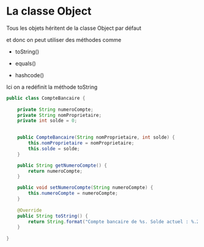 # La classe Object

Tous les objets héritent de la classe Object par défaut

et donc on peut utiliser des méthodes comme 

- toString()

- equals()

- hashcode()

Ici on a redéfinit la méthode toString

````java
public class CompteBancaire {
	
	private String numeroCompte;
	private String nomProprietaire;
	private int solde = 0;
	

	public CompteBancaire(String nomProprietaire, int solde) {
		this.nomProprietaire = nomProprietaire;
		this.solde = solde;
	}

	public String getNumeroCompte() {
		return numeroCompte;
	}

	public void setNumeroCompte(String numeroCompte) {
		this.numeroCompte = numeroCompte;
	}
	
	@Override
	public String toString() {
		return String.format("Compte bancaire de %s. Solde actuel : %.2f €", nomProprietaire, (double) solde);
	}
	
}
````